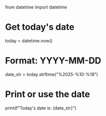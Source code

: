 from datetime import datetime

# Get today's date
today = datetime.now()

# Format: YYYY-MM-DD
date_str = today.strftime("%2025-%10-%18")

# Print or use the date
print(f"Today's date is: {date_str}")